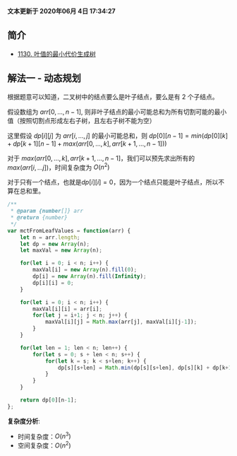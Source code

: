**文本更新于 2020年06月 4日 17:34:27**
## 简介
- [1130. 叶值的最小代价生成树](https://leetcode-cn.com/problems/minimum-cost-tree-from-leaf-values/)

## 解法一 - 动态规划
根据题意可以知道，二叉树中的结点要么是叶子结点，要么是有 2 个子结点。

假设数组为 $arr[0,...,n-1]$, 则非叶子结点的最小可能总和为所有切割可能的最小值（按照切割点形成左右子树，且左右子树不能为空）

这里假设 $dp[i][j]$ 为 $arr[i,...,j]$ 的最小可能总和，则 $dp[0][n-1] = min(dp[0][k] + dp[k+1][n-1] + max(arr[0, ..., k], arr[k+1,...,n-1]))$

对于 $max(arr[0,...,k], arr[k+1,...,n-1]$，我们可以预先求出所有的 $max(arr[i,...j])$，时间复杂度为 $O(n^2)$

对于只有一个结点，也就是$dp[i][i] = 0$，因为一个结点只能是叶子结点，所以不算在总和里。

```javascript
/**
 * @param {number[]} arr
 * @return {number}
 */
var mctFromLeafValues = function(arr) {
    let n = arr.length;
    let dp = new Array(n);
    let maxVal = new Array(n);

    for(let i = 0; i < n; i++) {
        maxVal[i] = new Array(n).fill(0);
        dp[i] = new Array(n).fill(Infinity);
        dp[i][i] = 0;
    }

    for(let i = 0; i < n; i++) {
        maxVal[i][i] = arr[i];
        for(let j = i+1; j < n; j++) {
            maxVal[i][j] = Math.max(arr[j], maxVal[i][j-1]);
        }
    }

    for(let len = 1; len < n; len++) {
        for(let s = 0; s + len < n; s++) {
            for(let k = s; k < s+len; k++) {
                dp[s][s+len] = Math.min(dp[s][s+len], dp[s][k] + dp[k+1][s+len] + maxVal[s][k] * maxVal[k+1][s+len]);
            }
        }
    }

    return dp[0][n-1];
};
```
**复杂度分析**:
- 时间复杂度：$O(n^3)$
- 空间复杂度：$O(n^2)$